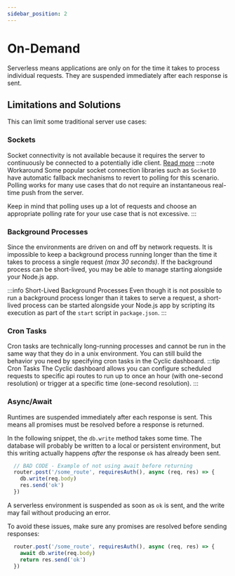 ```yaml
---
sidebar_position: 2
---
```


# On-Demand  
Serverless means applications are only on for the time it takes to process individual requests. They are suspended immediately after each response is sent.

## Limitations and Solutions 
This can limit some traditional server use cases:

### Sockets
Socket connectivity is not available because it requires the server to continuously be connected to a potentially idle client. [Read more](/troubleshooting/websockets)
:::note  Workaround
Some popular socket connection libraries such as `SocketIO` have automatic fallback mechanisms to revert to polling for this scenario. Polling works for many use cases that do not require an instantaneous real-time push from the server. 

Keep in mind that polling uses up a lot of requests and choose an appropriate polling rate for your use case that is not excessive.
:::

### Background Processes
Since the environments are driven on and off by network requests. It is impossible to keep a background process running longer than the time it takes to process a single request *(max 30 seconds)*. If the background process can be short-lived, you may be able to manage starting alongside your Node.js app.

:::info  Short-Lived Background Processes
Even though it is not possible to run a background process longer than it takes to serve a request, a short-lived process can be started alongside your Node.js app by scripting its execution as part of the `start` script in `package.json`.
:::

### Cron Tasks
Cron tasks are technically long-running processes and cannot be run in the same way that they do in a unix environment. You can still build the behavior you need by specifying cron tasks in the Cyclic dashboard.
:::tip  Cron Tasks
The Cyclic dashboard allows you can configure scheduled requests to specific api routes to run up to once an hour (with one-second resolution) or trigger at a specific time (one-second resolution).
:::

### Async/Await
Runtimes are suspended immediately after each response is sent. This means all promises must be resolved before a response is returned. 

In the following snippet, the `db.write` method takes some time. The database will probably be written to a local or persistent environment, but this writing actually happens *after* the response `ok` has already been sent.
```javascript
  // BAD CODE - Example of not using await before returning
  router.post('/some_route', requiresAuth(), async (req, res) => {
    db.write(req.body)
    res.send('ok')
  })  
```
A serverless environment is suspended as soon as `ok` is sent, and the write may fail without producing an error. 

To avoid these issues, make sure any promises are resolved before sending responses:
```javascript
  router.post('/some_route', requiresAuth(), async (req, res) => {
    await db.write(req.body)
    return res.send('ok')
  })  
```


